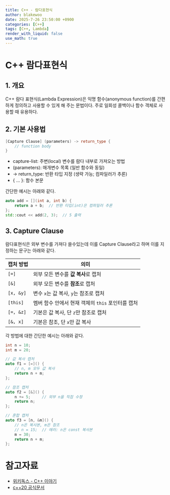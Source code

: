 ```yaml
---
title: C++ - 람다표현식
author: blakewoo
date: 2025-7-26 23:50:00 +0900
categories: [C++]
tags: [C++, Lambda] 
render_with_liquid: false
use_math: true
---
```


# C++ 람다표현식
## 1. 개요
C++ 람다 표현식(Lambda Expression)은 익명 함수(anonymous function)를 간편하게 정의하고 사용할 수 있게 해 주는 문법이다.
주로 일회성 콜백이나 함수 객체로 사용할 때 유용하다.

## 2. 기본 사용법
```cpp
[Capture Clause] (parameters) -> return_type {
    // function body
}
```

- capture-list: 주변(local) 변수를 람다 내부로 가져오는 방법
- (parameters): 매개변수 목록 (일반 함수와 동일)
- -> return_type: 반환 타입 지정 (생략 가능; 컴파일러가 추론)
- { ... }: 함수 본문

간단한 예시는 아래와 같다.

```cpp
auto add = [](int a, int b) {
    return a + b;  // 반환 타입(int)은 컴파일러 추론
};
std::cout << add(2, 3);  // 5 출력
```

## 3. Capture Clause
람다표현식은 외부 변수를 가져다 쓸수있는데 이를 Capture Clause라고 하며
이를 지정하는 문구는 아래와 같다.

| 캡처 방법     | 의미                              |
| --------- | ------------------------------- |
| `[=]`     | 외부 모든 변수를 **값 복사**로 캡처          |
| `[&]`     | 외부 모든 변수를 **참조**로 캡처            |
| `[x, &y]` | 변수 `x`는 값 복사, `y`는 참조로 캡처       |
| `[this]`  | 멤버 함수 안에서 현재 객체의 `this` 포인터를 캡처 |
| `[=, &z]` | 기본은 값 복사, 단 `z`만 참조로 캡처         |
| `[&, x]`  | 기본은 참조, 단 `x`만 값 복사             |

각 방법에 대한 간단한 예시는 아래와 같다.

```cpp
int n = 10;
int m = 20;

// 값 복사 캡처
auto f1 = [=]() {
    // n, m 모두 값 복사
    return n + m;
};

// 참조 캡처
auto f2 = [&]() {
    n += 5;     // 외부 n을 직접 수정
    return n;
};

// 혼합 캡처
auto f3 = [n, &m]() {
    // n은 복사본, m은 참조
    // n = 15;  // 에러: n은 const 복사본
    m = 30;
    return n + m;
};

```

# 참고자료
- [위키독스 - C++ 이야기](https://wikidocs.net/25044)
- [c++20 공식문서](https://isocpp.org/files/papers/N4860.pdf)
